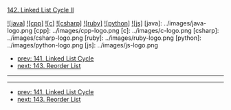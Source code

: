 [142. Linked List Cycle II](https://leetcode.com/problems/linked-list-cycle-ii/)

[![java]](../java/142-linked-list-cycle-ii.md)
[![cpp]](../cpp/142-linked-list-cycle-ii.md)
[![c]](../c/142-linked-list-cycle-ii.md)
[![csharp]](../csharp/142-linked-list-cycle-ii.md)
[![ruby]](../ruby/142-linked-list-cycle-ii.md)
[![python]](../python/142-linked-list-cycle-ii.md)
[![js]](../js/142-linked-list-cycle-ii.md)
[java]: ../images/java-logo.png
[cpp]: ../images/cpp-logo.png
[c]: ../images/c-logo.png
[csharp]: ../images/csharp-logo.png
[ruby]: ../images/ruby-logo.png
[python]: ../images/python-logo.png
[js]: ../images/js-logo.png

- [prev: 141. Linked List Cycle](141-linked-list-cycle.md)
- [next: 143. Reorder List](143-reorder-list.md)

---


---

- [prev: 141. Linked List Cycle](141-linked-list-cycle.md)
- [next: 143. Reorder List](143-reorder-list.md)
